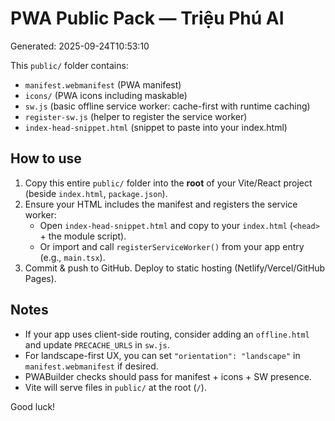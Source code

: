 # PWA Public Pack — Triệu Phú AI
Generated: 2025-09-24T10:53:10

This `public/` folder contains:
- `manifest.webmanifest` (PWA manifest)
- `icons/` (PWA icons including maskable)
- `sw.js` (basic offline service worker: cache-first with runtime caching)
- `register-sw.js` (helper to register the service worker)
- `index-head-snippet.html` (snippet to paste into your index.html)

## How to use
1) Copy this entire `public/` folder into the **root** of your Vite/React project (beside `index.html`, `package.json`).
2) Ensure your HTML includes the manifest and registers the service worker:
   - Open `index-head-snippet.html` and copy to your `index.html` (`<head>` + the module script).
   - Or import and call `registerServiceWorker()` from your app entry (e.g., `main.tsx`).
3) Commit & push to GitHub. Deploy to static hosting (Netlify/Vercel/GitHub Pages).

## Notes
- If your app uses client-side routing, consider adding an `offline.html` and update `PRECACHE_URLS` in `sw.js`.
- For landscape-first UX, you can set `"orientation": "landscape"` in `manifest.webmanifest` if desired.
- PWABuilder checks should pass for manifest + icons + SW presence.
- Vite will serve files in `public/` at the root (`/`).

Good luck!